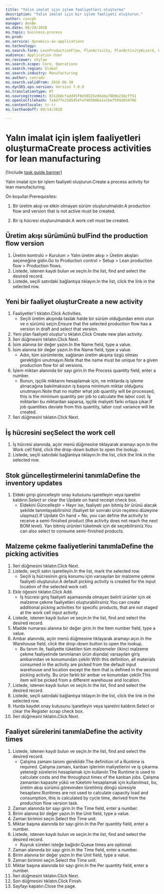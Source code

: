 ```yaml
--- 
title: "Yalın imalat için işlem faaliyetleri oluşturma"
description: "Yalın imalat için bir işlem faaliyeti oluşturun."
author: cvocph
manager: AnnBe
ms.date: 08/29/2018
ms.topic: business-process
ms.prod: 
ms.service: dynamics-ax-applications
ms.technology: 
ms.search.form: LeanProductionFlow, PlanActivity, PlanActivityWizard, LeanWorkCellLookup, InventLocationIdLookup
audience: Application User
ms.reviewer: shylaw
ms.search.scope: Core, Operations
ms.search.region: Global
ms.search.industry: Manufacturing
ms.author: conradv
ms.search.validFrom: 2016-06-30
ms.dyn365.ops.version: Version 7.0.0
ms.translationtype: HT
ms.sourcegitcommit: 0312b8cfadd45f8e59225e9daba78b9e216cff51
ms.openlocfilehash: fa4d7fe2345d54faf405086a1e1bef599265470b
ms.contentlocale: tr-tr
ms.lasthandoff: 09/14/2018

---
```

# <a name="create-process-activities-for-lean-manufacturing"></a><span data-ttu-id="cc1e4-103">Yalın imalat için işlem faaliyetleri oluşturma</span><span class="sxs-lookup"><span data-stu-id="cc1e4-103">Create process activities for lean manufacturing</span></span>

[!include [task guide banner](../../includes/task-guide-banner.md)]

<span data-ttu-id="cc1e4-104">Yalın imalat için bir işlem faaliyeti oluşturun.</span><span class="sxs-lookup"><span data-stu-id="cc1e4-104">Create a process activity for lean manufacturing.</span></span> 

<span data-ttu-id="cc1e4-105">Ön koşullar:</span><span class="sxs-lookup"><span data-stu-id="cc1e4-105">Prerequisites:</span></span> 

1. <span data-ttu-id="cc1e4-106">Bir üretim akışı ve etkin olmayan sürüm oluşturulmalıdır.</span><span class="sxs-lookup"><span data-stu-id="cc1e4-106">A production flow and version that is not active must be created.</span></span>

2. <span data-ttu-id="cc1e4-107">Bir iş hücresi oluşturulmalıdır.</span><span class="sxs-lookup"><span data-stu-id="cc1e4-107">A work cell must be created.</span></span>


## <a name="find-the-production-flow-version"></a><span data-ttu-id="cc1e4-108">Üretim akışı sürümünü bul</span><span class="sxs-lookup"><span data-stu-id="cc1e4-108">Find the production flow version</span></span>
1. <span data-ttu-id="cc1e4-109">Üretim kontrolü > Kurulum > Yalın üretim akışı > Üretim akışları seçeneğine gidin.</span><span class="sxs-lookup"><span data-stu-id="cc1e4-109">Go to Production control > Setup > Lean production flow > Production flows.</span></span>
2. <span data-ttu-id="cc1e4-110">Listede, istenen kaydı bulun ve seçin.</span><span class="sxs-lookup"><span data-stu-id="cc1e4-110">In the list, find and select the desired record.</span></span>
3. <span data-ttu-id="cc1e4-111">Listede, seçili satırdaki bağlantıya tıklayın.</span><span class="sxs-lookup"><span data-stu-id="cc1e4-111">In the list, click the link in the selected row.</span></span>

## <a name="create-a-new-activity"></a><span data-ttu-id="cc1e4-112">Yeni bir faaliyet oluştur</span><span class="sxs-lookup"><span data-stu-id="cc1e4-112">Create a new activity</span></span>
1. <span data-ttu-id="cc1e4-113">Faaliyetler'i tıklatın.</span><span class="sxs-lookup"><span data-stu-id="cc1e4-113">Click Activities.</span></span>
    * <span data-ttu-id="cc1e4-114">Seçili üretim akışında taslak halde bir sürüm olduğundan emin olun ve o sürümü seçin.</span><span class="sxs-lookup"><span data-stu-id="cc1e4-114">Ensure that the selected production flow has a version in draft and select that version.</span></span>  
2. <span data-ttu-id="cc1e4-115">Yeni plan faaliyeti oluştur'u tıklatın.</span><span class="sxs-lookup"><span data-stu-id="cc1e4-115">Click Create new plan activity.</span></span>
3. <span data-ttu-id="cc1e4-116">İleri düğmesini tıklatın.</span><span class="sxs-lookup"><span data-stu-id="cc1e4-116">Click Next.</span></span>
4. <span data-ttu-id="cc1e4-117">İsim alanına bir değer yazın.</span><span class="sxs-lookup"><span data-stu-id="cc1e4-117">In the Name field, type a value.</span></span>
5. <span data-ttu-id="cc1e4-118">İsim alanına bir değer yazın.</span><span class="sxs-lookup"><span data-stu-id="cc1e4-118">In the Name field, type a value.</span></span>
    * <span data-ttu-id="cc1e4-119">Adın, tüm sürümlerde, sağlanan üretim akışına özgü olması gerektiğini unutmayın.</span><span class="sxs-lookup"><span data-stu-id="cc1e4-119">Note that the name must be unique for a given production flow for all versions.</span></span>  
6. <span data-ttu-id="cc1e4-120">İşlem miktarı alanında bir sayı girin.</span><span class="sxs-lookup"><span data-stu-id="cc1e4-120">In the Process quantity field, enter a number.</span></span>
    * <span data-ttu-id="cc1e4-121">Bunun, işçilik miktarını hesaplamak için, ne miktarda iş işleme alınacağına bakılmaksızın iş başına minimum miktar olduğunu unutmayın.</span><span class="sxs-lookup"><span data-stu-id="cc1e4-121">Note that no matter what job quantity will be processed, this is the minimum quantity per job to calculate the labor cost.</span></span> <span data-ttu-id="cc1e4-122">İş miktarları bu miktardan saparsa, işçilik maliyeti farkı ortaya çıkar.</span><span class="sxs-lookup"><span data-stu-id="cc1e4-122">If job quantities deviate from this quantity, labor cost variance will be created.</span></span>  
7. <span data-ttu-id="cc1e4-123">İleri düğmesini tıklatın.</span><span class="sxs-lookup"><span data-stu-id="cc1e4-123">Click Next.</span></span>

## <a name="select-the-work-cell"></a><span data-ttu-id="cc1e4-124">İş hücresini seç</span><span class="sxs-lookup"><span data-stu-id="cc1e4-124">Select the work cell</span></span>
1. <span data-ttu-id="cc1e4-125">İş hücresi alanında, açılır menü düğmesine tıklayarak aramayı açın.</span><span class="sxs-lookup"><span data-stu-id="cc1e4-125">In the Work cell field, click the drop-down button to open the lookup.</span></span>
2. <span data-ttu-id="cc1e4-126">Listede, seçili satırdaki bağlantıya tıklayın.</span><span class="sxs-lookup"><span data-stu-id="cc1e4-126">In the list, click the link in the selected row.</span></span>

## <a name="define-the-inventory-updates"></a><span data-ttu-id="cc1e4-127">Stok güncelleştirmelerini tanımla</span><span class="sxs-lookup"><span data-stu-id="cc1e4-127">Define the inventory updates</span></span>
1. <span data-ttu-id="cc1e4-128">Eldeki girişi güncelleştir onay kutusunu işaretleyin veya işaretini kaldırın.</span><span class="sxs-lookup"><span data-stu-id="cc1e4-128">Select or clear the Update on hand receipt check box.</span></span>
    * <span data-ttu-id="cc1e4-129">Eldekini Güncelleştir = Hayır ise, faaliyeti yarı bitmiş bir ürünü alacak şekilde tanımlayabilirsiniz (faaliyet bir sonraki ürün reçetesi düzeyine ulaşmaz).</span><span class="sxs-lookup"><span data-stu-id="cc1e4-129">If Update On hand = No, you can define the activity to receive a semi-finished product (the activity does not reach the next BOM level).</span></span>    <span data-ttu-id="cc1e4-130">Yarı bitmiş ürünleri tüketmek için de seçebilirsiniz.</span><span class="sxs-lookup"><span data-stu-id="cc1e4-130">You can also select to consume semi-finished products.</span></span>  

## <a name="define-the-picking-activities"></a><span data-ttu-id="cc1e4-131">Malzeme çekme faaliyetlerini tanımla</span><span class="sxs-lookup"><span data-stu-id="cc1e4-131">Define the picking activities</span></span>
1. <span data-ttu-id="cc1e4-132">İleri düğmesini tıklatın.</span><span class="sxs-lookup"><span data-stu-id="cc1e4-132">Click Next.</span></span>
2. <span data-ttu-id="cc1e4-133">Listede, seçili satırı işaretleyin.</span><span class="sxs-lookup"><span data-stu-id="cc1e4-133">In the list, mark the selected row.</span></span>
    * <span data-ttu-id="cc1e4-134">Seçili iş hücresinin giriş konumu için varsayılan bir malzeme çekme faaliyeti oluşturulur.</span><span class="sxs-lookup"><span data-stu-id="cc1e4-134">A default picking activity is created for the input location of the selected work cell.</span></span>  
3. <span data-ttu-id="cc1e4-135">Ekle öğesini tıklatın.</span><span class="sxs-lookup"><span data-stu-id="cc1e4-135">Click Add.</span></span>
    * <span data-ttu-id="cc1e4-136">İş hücresi giriş faaliyeti aşamasında olmayan belirli ürünler için ek malzeme çekme faaliyetleri oluşturabilirsiniz.</span><span class="sxs-lookup"><span data-stu-id="cc1e4-136">You can create additional picking activities for specific products, that are not staged at the work cell input activity.</span></span>  
4. <span data-ttu-id="cc1e4-137">Listede, istenen kaydı bulun ve seçin.</span><span class="sxs-lookup"><span data-stu-id="cc1e4-137">In the list, find and select the desired record.</span></span>
5. <span data-ttu-id="cc1e4-138">Madde numarası alanına bir değer girin.</span><span class="sxs-lookup"><span data-stu-id="cc1e4-138">In the Item number field, type a value.</span></span>
6. <span data-ttu-id="cc1e4-139">Ambar alanında, açılır menü düğmesine tıklayarak aramayı açın.</span><span class="sxs-lookup"><span data-stu-id="cc1e4-139">In the Warehouse field, click the drop-down button to open the lookup.</span></span>
    * <span data-ttu-id="cc1e4-140">Bu tanım ile, faaliyette tüketilen tüm malzemeler (ikinci malzeme çekme faaliyetinde tanımlanan ürün dışında) varsayılan giriş ambarından ve konumundan çekilir.</span><span class="sxs-lookup"><span data-stu-id="cc1e4-140">With this definition, all materials consumed in the activity are picked from the default input warehouse and location except the item that is defined in the second picking activity.</span></span> <span data-ttu-id="cc1e4-141">Bu ürün farklı bir ambar ve konumdan çekilir.</span><span class="sxs-lookup"><span data-stu-id="cc1e4-141">This item will be picked from a different warehouse and location.</span></span>  
7. <span data-ttu-id="cc1e4-142">Listede, istenen kaydı bulun ve seçin.</span><span class="sxs-lookup"><span data-stu-id="cc1e4-142">In the list, find and select the desired record.</span></span>
8. <span data-ttu-id="cc1e4-143">Listede, seçili satırdaki bağlantıya tıklayın.</span><span class="sxs-lookup"><span data-stu-id="cc1e4-143">In the list, click the link in the selected row.</span></span>
9. <span data-ttu-id="cc1e4-144">Hurda kaydet onay kutusunu işaretleyin veya işaretini kaldırın.</span><span class="sxs-lookup"><span data-stu-id="cc1e4-144">Select or clear the Register scrap check box.</span></span>
10. <span data-ttu-id="cc1e4-145">İleri düğmesini tıklatın.</span><span class="sxs-lookup"><span data-stu-id="cc1e4-145">Click Next.</span></span>

## <a name="define-the-activity-times"></a><span data-ttu-id="cc1e4-146">Faaliyet sürelerini tanımla</span><span class="sxs-lookup"><span data-stu-id="cc1e4-146">Define the activity times</span></span>
1. <span data-ttu-id="cc1e4-147">Listede, istenen kaydı bulun ve seçin.</span><span class="sxs-lookup"><span data-stu-id="cc1e4-147">In the list, find and select the desired record.</span></span>
    * <span data-ttu-id="cc1e4-148">Çalışma zamanı tanımı gereklidir.</span><span class="sxs-lookup"><span data-stu-id="cc1e4-148">The definition of a Runtime is required.</span></span> <span data-ttu-id="cc1e4-149">Çalışma zamanı, kanban işlerinin maliyetlerini ve iş çıkarma yeteneği sürelerini hesaplamak için kullanılır.</span><span class="sxs-lookup"><span data-stu-id="cc1e4-149">The Runtime is used to calculate costs and the throughput times of the kanban jobs.</span></span> <span data-ttu-id="cc1e4-150">Çalışma zamanları kapasite yükü ve tüketimi hesaplamak için kullanılmaz, bu, üretim akışı sürümü görevinden türetilmiş döngü süresiyle hesaplanır.</span><span class="sxs-lookup"><span data-stu-id="cc1e4-150">Runtimes are not used to calculate capacity load and consumption, this is calculated by cycle time, derived from the production flow version task.</span></span>  
2. <span data-ttu-id="cc1e4-151">Zaman alanında bir sayı girin.</span><span class="sxs-lookup"><span data-stu-id="cc1e4-151">In the Time field, enter a number.</span></span>
3. <span data-ttu-id="cc1e4-152">Birim alanına bir değer yazın.</span><span class="sxs-lookup"><span data-stu-id="cc1e4-152">In the Unit field, type a value.</span></span>
4. <span data-ttu-id="cc1e4-153">Zaman birimini seçin.</span><span class="sxs-lookup"><span data-stu-id="cc1e4-153">Select the Time unit.</span></span>
5. <span data-ttu-id="cc1e4-154">Miktar başına alanında bir sayı girin.</span><span class="sxs-lookup"><span data-stu-id="cc1e4-154">In the Per quantity field, enter a number.</span></span>
6. <span data-ttu-id="cc1e4-155">Listede, istenen kaydı bulun ve seçin.</span><span class="sxs-lookup"><span data-stu-id="cc1e4-155">In the list, find and select the desired record.</span></span>
    * <span data-ttu-id="cc1e4-156">Kuyruk süreleri isteğe bağlıdır.</span><span class="sxs-lookup"><span data-stu-id="cc1e4-156">Queue times are optional.</span></span>  
7. <span data-ttu-id="cc1e4-157">Zaman alanında bir sayı girin.</span><span class="sxs-lookup"><span data-stu-id="cc1e4-157">In the Time field, enter a number.</span></span>
8. <span data-ttu-id="cc1e4-158">Birim alanına bir değer yazın.</span><span class="sxs-lookup"><span data-stu-id="cc1e4-158">In the Unit field, type a value.</span></span>
9. <span data-ttu-id="cc1e4-159">Zaman birimini seçin.</span><span class="sxs-lookup"><span data-stu-id="cc1e4-159">Select the Time unit.</span></span>
10. <span data-ttu-id="cc1e4-160">Miktar başına alanında bir sayı girin.</span><span class="sxs-lookup"><span data-stu-id="cc1e4-160">In the Per quantity field, enter a number.</span></span>
11. <span data-ttu-id="cc1e4-161">İleri düğmesini tıklatın.</span><span class="sxs-lookup"><span data-stu-id="cc1e4-161">Click Next.</span></span>
12. <span data-ttu-id="cc1e4-162">Son düğmesini tıklatın.</span><span class="sxs-lookup"><span data-stu-id="cc1e4-162">Click Finish.</span></span>
13. <span data-ttu-id="cc1e4-163">Sayfayı kapatın.</span><span class="sxs-lookup"><span data-stu-id="cc1e4-163">Close the page.</span></span>


